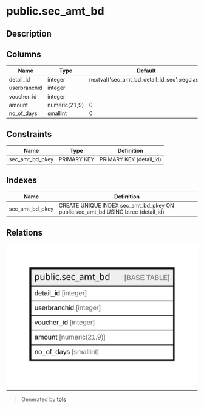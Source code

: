 # public.sec_amt_bd

## Description

## Columns

| Name | Type | Default | Nullable | Children | Parents | Comment |
| ---- | ---- | ------- | -------- | -------- | ------- | ------- |
| detail_id | integer | nextval('sec_amt_bd_detail_id_seq'::regclass) | false |  |  |  |
| userbranchid | integer |  | true |  |  |  |
| voucher_id | integer |  | true |  |  |  |
| amount | numeric(21,9) | 0 | true |  |  |  |
| no_of_days | smallint | 0 | true |  |  |  |

## Constraints

| Name | Type | Definition |
| ---- | ---- | ---------- |
| sec_amt_bd_pkey | PRIMARY KEY | PRIMARY KEY (detail_id) |

## Indexes

| Name | Definition |
| ---- | ---------- |
| sec_amt_bd_pkey | CREATE UNIQUE INDEX sec_amt_bd_pkey ON public.sec_amt_bd USING btree (detail_id) |

## Relations

![er](public.sec_amt_bd.svg)

---

> Generated by [tbls](https://github.com/k1LoW/tbls)
